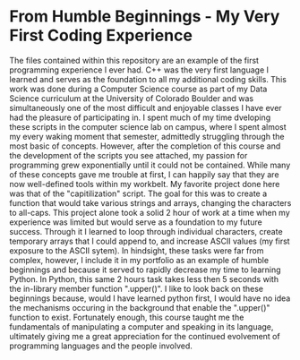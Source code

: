 # From Humble Beginnings - My Very First Coding Experience

The files contained within this repository are an example of the first programming experience I ever had. C++ was the very first language I learned and
serves as the foundation to all my additional coding skills. This work was done during a Computer Science course as part of my Data Science curriculum
at the University of Colorado Boulder and was simultaneously one of the most difficult and enjoyable classes I have ever had the pleasure of 
participating in. I spent much of my time dveloping these scripts in the computer science lab on campus, where I spent almost my every waking moment
that semester, admittedly struggling through the most basic of concepts. However, after the completion of this course and the development of the scripts
you see attached, my passion for programming grew exponentially until it could not be contained. While many of these concepts gave me trouble at first,
I can happily say that they are now well-defined tools within my workbelt. My favorite project done here was that of the "capitilization" script.
The goal for this was to create a function that would take various strings and arrays, changing the characters to all-caps. This project alone took a
solid 2 hour of work at a time when my experience was limited but would serve as a foundation to my future success. Through it I learned to loop through
individual characters, create temporary arrays that I could append to, and increase ASCII values (my first exposure to the ASCII sytem). In hindsight,
these tasks were far from complex, however, I include it in my portfolio as an example of humble beginnings and because it served to rapidly decrease
my time to learning Python. In Python, this same 2 hours task takes less then 5 seconds with the in-library member function ".upper()". I like to look
back on these beginnings because, would I have learned python first, I would have no idea the mechanisms occuring in the background that enable the
".upper()" function to exist. Fortunately enough, this course taught me the fundamentals of manipulating a computer and speaking in its language,
ultimately giving me a great appreciation for the continued evolvement of programming languages and the people involved.
